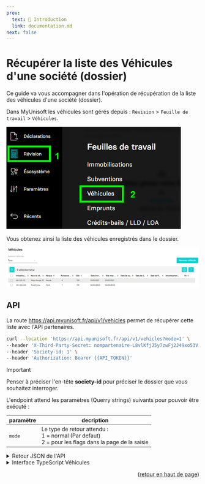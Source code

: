 ```yaml
---
prev:
  text: 🐤 Introduction
  link: documentation.md
next: false
---
```


<span id="readme-top"></span>

# Récupérer la liste des Véhicules d'une société (dossier)

Ce guide va vous accompagner dans l'opération de récupération de la liste des véhicules d'une société (dossier).

Dans MyUnisoft les véhicules sont gérés depuis : `Révision` > `Feuille de travail` > `Véhicules`.

![Aperçu du menu révision feuille de travail véhicules](../../images/revision_feuille_de_travail_vehicules_menu.png)

Vous obtenez ainsi la liste des véhicules enregistrés dans le dossier.

![Aperçu de la liste des véhicules](../../images/vehicules.png)

## API

La route <https://api.myunisoft.fr/api/v1/vehicles> permet de récupérer cette liste avec l'API partenaires.

```bash
curl --location 'https://api.myunisoft.fr/api/v1/vehicles?mode=1' \
--header 'X-Third-Party-Secret: nompartenaire-L8vlKfjJ5y7zwFj2J49xo53V' \
--header 'Society-id: 1' \
--header 'Authorization: Bearer {{API_TOKEN}}'
```

> [!IMPORTANT]
> Penser à préciser l'en-tête **society-id** pour préciser le dossier que vous souhaitez interroger.

L'endpoint attend les paramètres (Querry strings) suivants pour pouvoir être exécuté :

| paramètre | decription |
| --- | --- |
| `mode` | Le type de retour attendu :<br>1 = normal (Par defaut)<br>2 = pour les flags dans la page de la saisie |

<details class="details custom-block"><summary>Retour JSON de l'API</summary>

```json
[
  {
    "vehicule_id": 964,
    "use_start_date": null,
    "brand": "Honda",
    "registration_date": "2021-01-01",
    "first_registration_date": "2021-01-01",
    "rental_organization": null,
    "selling_date": null,
    "is_assigned_to_employee": false,
    "is_excess_deprecation": false,
    "immo_id": 102857,
    "use_end_date": null,
    "vehicule_name": "Moto Honda ZC",
    "registration": "AB-123-YZ",
    "pollution_rate": 120,
    "purchase_price": 20000,
    "is_owner": true,
    "fiscal_power": 6,
    "vehicule_assignment_type_id": null,
    "vehicule_type_id": 2,
    "vehicule_fuel_type_id": 2,
    "fuel": {
      "id_fuel_type": 2,
      "code": "DSL",
      "label": "Diesel"
    },
    "line_entry_origin": null,
    "flag_type": null,
    "attachment": [
      {
        "id_document": 4133288,
        "token": "faketokena228f76abcdefg077fd4385",
        "link": "https://url.du.document.com/1-faketokena228f76abcdefg077fd4385",
        "download": "https://url.du.document.com/1-faketokena228f76abcdefg077fd4385/download",
        "thumbnail": "https://url.du.document.com/1-faketokena228f76abcdefg077fd4385/preview?x=90&y=120",
        "baseURL": "https://url.stokage.com",
        "date": "2025-02-27T18:12:07",
        "name": "document"
      }
    ]
  }
  // ...
]
```

</details>

<details class="details custom-block"><summary>Interface TypeScript Véhicules</summary>

```ts
export interface Véhicule {
  vehicule_id: number,
  use_start_date: string,
  brand: string,
  registration_date: string,
  first_registration_date: string,
  rental_organization: string,
  selling_date: string,
  is_assigned_to_employee: boolean,
  is_excess_deprecation: boolean,
  immo_id: number,
  use_end_date: string,
  vehicule_name: string,
  registration: string,
  pollution_rate: number,
  purchase_price: number,
  is_owner: boolean,
  fiscal_power: number,
  vehicule_assignment_type_id: number,
  vehicule_type_id: number,
  vehicule_fuel_type_id: number,
  fuel: {
    id_fuel_type: number,
    code: string,
    label: string
  },
  line_entry_origin: number,
  flag_type: number,
  attachment: [
    {
      id_document: number,
      token: string,
      link: string,
      download: string,
      thumbnail: string,
      baseURL: string,
      date: string,
      name: string
    }
  ]
}
```

</details>

<p align="right">(<a href="#readme-top">retour en haut de page</a>)</p>
